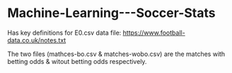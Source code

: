 # Machine-Learning---Soccer-Stats

Has key definitions for E0.csv data file: https://www.football-data.co.uk/notes.txt

The two files (mathces-bo.csv & matches-wobo.csv) are the matches with betting odds & witout betting odds respectively. 
